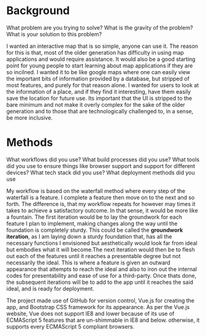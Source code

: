 # Background

What problem are you trying to solve? What is the gravity of the problem? What is your solution to this problem?

I wanted an interactive map that is so simple, anyone can use it. The reason for this is that, most of the older 
generation has difficulty in using map applications and would require assistance. It would also be a good starting 
point for young people to start learning about map applications if they are so incilned. I wanted it to be like google 
maps where one can easily view the important bits of information provided by a database, but stripped of most features, 
and purely for that reason alone. I wanted for users to look at the information of a place, and if they find it interesting, 
have them easily save the location for future use. Its important that the UI is stripped to the bare minimum and not 
make it overly complex for the sake of the older generation and to those that are technologically challenged to, in a sense, 
be more inclusive.

# Methods

What workflows did you use? What build processes did you use? What tools did you use to ensure things like browser support and
support for different devices? What tech stack did you use? What deployment methods did you use

My workflow is based on the waterfall method where every step of the waterfall is a feature. I complete a feature then move on 
to the next and so forth. The difference is, that my workflow repeats for however may times it takes to achieve a satisfactory 
outcome. In that sense, it would be more like a fountain. The first iteration would be to lay the groundwork for each feature I 
plan to implement, making changes along the way until the foundation is completely sturdy. This could be called the **groundwork 
iteration**, as I am laying down a sturdy foundation that, has all the necessary functions I envisioned but 
aesthetically would look far from ideal but embodies what it will become.The next iteration would then be to flesh out each of 
the features until it reaches a presentable degree but not necessarily the ideal. This is where a feature is given an outward 
appearance that attempts to reach the ideal and also to iron out the internal codes for presentability and ease of use for a 
third-party. Once thats done, the subsequent iterations will be to add to the app until it reaches the said ideal, and is ready 
for deployment.

The project made use of GitHub for version control, Vue.js for creating the app, and Bootstrap CSS framework for its appearance.
As per the Vue.js website, Vue does not support IE8 and lower because of its use of ECMAScript 5 features that are un-shimmable
in IE8 and below. otherwise, it supports every ECMAScript 5 compliant browsers. 
